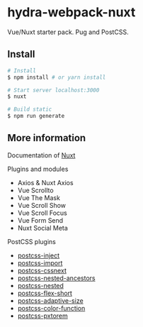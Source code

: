 # hydra-webpack-nuxt

Vue/Nuxt starter pack. Pug and PostCSS.

## Install

``` bash
# Install
$ npm install # or yarn install

# Start server localhost:3000
$ nuxt

# Build static
$ npm run generate
```

## More information

Documentation of [Nuxt](https://github.com/nuxt/nuxt.js)

Plugins and modules
* Axios & Nuxt Axios
* Vue Scrollto
* Vue The Mask
* Vue Scroll Show
* Vue Scroll Focus
* Vue Form Send
* Nuxt Social Meta

PostCSS plugins
* [postcss-inject](https://github.com/iamfrntdv/postcss-inject)
* [postcss-import](https://github.com/postcss/postcss-import)
* [postcss-cssnext](https://github.com/MoOx/postcss-cssnext)
* [postcss-nested-ancestors](https://github.com/toomuchdesign/postcss-nested-ancestors)
* [postcss-nested](https://github.com/postcss/postcss-nested)
* [postcss-flex-short](https://github.com/AlekseyPleshkov/postcss-flex-short)
* [postcss-adaptive-size](https://github.com/AlekseyPleshkov/postcss-adaptive-size)
* [postcss-color-function](https://github.com/postcss/postcss-color-function)
* [postcss-pxtorem](https://github.com/cuth/postcss-pxtorem)
